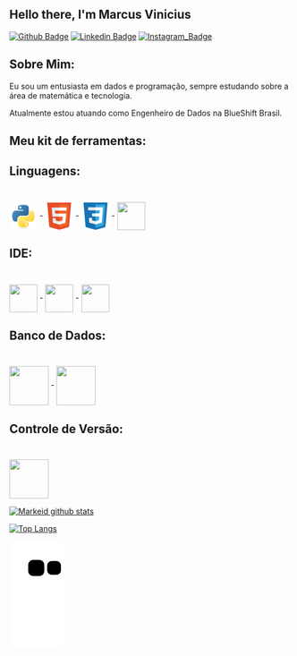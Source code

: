 ## Hello there, I'm Marcus Vinicius

[![Github Badge](https://img.shields.io/badge/-Github-000?style=flat-square&logo=Github&logoColor=white&link=https://github.com/Markeid)](https://github.com/Markeid)
[![Linkedin Badge](https://img.shields.io/badge/-LinkedIn-blue?style=flat-square&logo=Linkedin&logoColor=white&link=https://www.linkedin.com/in/marcus-vinicius-ara%C3%BAjo-5a9180198/)](https://www.linkedin.com/in/marcus-vinicius-ara%C3%BAjo-5a9180198/)
[![Instagram_Badge](https://img.shields.io/badge/-Instagram-%23E4405F?style=for-the-badge&logo=instagram&logoColor=whitelink=https://github.com/Markeid)](https://github.com/Markeid)

## Sobre Mim:

Eu sou um entusiasta em dados e programação, sempre estudando sobre a área de matemática e tecnologia.

Atualmente estou atuando como Engenheiro de Dados na BlueShift Brasil.

## Meu kit de ferramentas:

## Linguagens: <div style="display: inline_block"><br> 
  <img align="center" height="50" width="50" src="https://raw.githubusercontent.com/devicons/devicon/master/icons/python/python-original.svg">  - <img align="center" height="50" width="50" src="https://raw.githubusercontent.com/devicons/devicon/master/icons/html5/html5-original.svg"> - <img align="center" height="50" width="50" src="https://raw.githubusercontent.com/devicons/devicon/master/icons/css3/css3-original.svg"> - <img align="center" height="50" width="50" src="https://cdn.jsdelivr.net/gh/devicons/devicon/icons/php/php-plain.svg">        
 </div>
 
## IDE: <div style="display: inline_block"><br> 
<img align="center" height="50" width="50" src="https://cdn.jsdelivr.net/gh/devicons/devicon/icons/pycharm/pycharm-original.svg"> - <img align="center" height="50" width="50" src="https://cdn.jsdelivr.net/gh/devicons/devicon/icons/jupyter/jupyter-original.svg"> - <img align="center" height="50" width="50" src="https://cdn.jsdelivr.net/gh/devicons/devicon/icons/vscode/vscode-original.svg">                 
</div>

## Banco de Dados: <div style="display: inline_block"><br> 
<img align="center" height="70" width="70" src="https://cdn.jsdelivr.net/gh/devicons/devicon/icons/mysql/mysql-original-wordmark.svg"> - <img align="center" height="70" width="70" src="https://cdn.jsdelivr.net/gh/devicons/devicon/icons/postgresql/postgresql-original.svg">
</div>

## Controle de Versão: <div style="display: inline_block"><br> 
<img align="center" height="70" width="70"  src="https://cdn.jsdelivr.net/gh/devicons/devicon/icons/github/github-original-wordmark.svg">
</div>

[![Markeid github stats](https://github-readme-stats.vercel.app/api?username=Markeid&show_icons=true&title_color=fff&icon_color=37aaff&text_color=f8f8f2&bg_color=171c24&count_private=true)](https://github.com/Markeid)

[![Top Langs](https://github-readme-stats.vercel.app/api/top-langs/?username=Markeid&layout=compact&title_color=fff&text_color=f8f8f2&hide=java&bg_color=171c24)](https://github.com/Markeid)

<div> 

  ![Snake animation](https://github.com/rafaballerini/rafaballerini/blob/output/github-contribution-grid-snake.svg)
  
</div>
